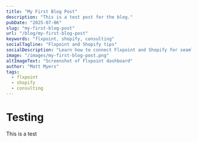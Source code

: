 ```yaml
---
title: "My First Blog Post"
description: "This is a test post for the blog."
pubDate: "2025-07-06"
slug: "my-first-blog-post"
url: "/blog/my-first-blog-post"
keywords: "flxpoint, shopify, consulting"
socialTagline: "Flxpoint and Shopify tips"
socialDescription: "Learn how to connect Flxpoint and Shopify for seamless eCommerce."
image: "/images/my-first-blog-post.png"
altImageText: "Screenshot of Flxpoint dashboard"
author: "Matt Myers"
tags:
  - flxpoint
  - shopify
  - consulting
---
```


# Testing

This is a test
